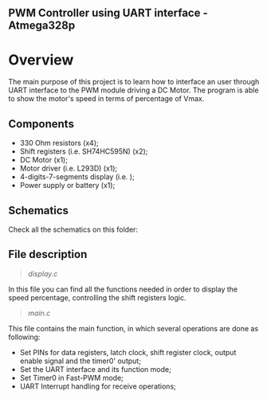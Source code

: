 ## PWM Controller using UART interface - Atmega328p 
# Overview 

The main purpose of this project is to learn how to interface an user through UART interface to the PWM module driving a DC Motor.
The program is able to show the motor's speed in terms of percentage of Vmax.

## Components
- 330 Ohm resistors (x4);
- Shift registers (i.e. SH74HC595N) (x2);
- DC Motor (x1);
- Motor driver (i.e. L293D) (x1);
- 4-digits-7-segments display (i.e. );
- Power supply or battery (x1);

## Schematics
Check all the schematics on this folder: 

## File description 
> *display.c*
 
In this file you can find all the functions needed in order to display the speed percentage, controlling the shift registers logic.

> *main.c*
 
This file contains the main function, in which several operations are done as following: 
- Set PINs for data registers, latch clock, shift register clock, output enable signal and the timer0' output;
- Set the UART interface and its function mode;
- Set Timer0 in Fast-PWM mode;
- UART Interrupt handling for receive operations;
